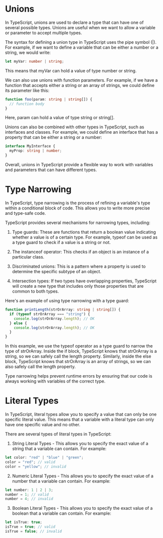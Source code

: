 # Unions

In TypeScript, unions are used to declare a type that can have one of several possible types. Unions are useful when we want to allow a variable or parameter to accept multiple types.

The syntax for defining a union type in TypeScript uses the pipe symbol (|). For example, if we want to define a variable that can be either a number or a string, we would write:

```ts
let myVar: number | string;
```

This means that myVar can hold a value of type number or string.

We can also use unions with function parameters. For example, if we have a function that accepts either a string or an array of strings, we could define its parameter like this:

```ts
function foo(param: string | string[]) {
  // function body
}
```

Here, param can hold a value of type string or string[].

Unions can also be combined with other types in TypeScript, such as interfaces and classes. For example, we could define an interface that has a property that can be either a string or a number:

```ts
interface MyInterface {
  myProp: string | number;
}
```

Overall, unions in TypeScript provide a flexible way to work with variables and parameters that can have different types.

# Type Narrowing

In TypeScript, type narrowing is the process of refining a variable's type within a conditional block of code. This allows you to write more precise and type-safe code.

TypeScript provides several mechanisms for narrowing types, including:

1. Type guards: These are functions that return a boolean value indicating whether a value is of a certain type. For example, typeof can be used as a type guard to check if a value is a string or not.

2. The instanceof operator: This checks if an object is an instance of a particular class.

3. Discriminated unions: This is a pattern where a property is used to determine the specific subtype of an object.

4. Intersection types: If two types have overlapping properties, TypeScript will create a new type that includes only those properties that are common to both types.

Here's an example of using type narrowing with a type guard:

```ts
function printLength(strOrArray: string | string[]) {
  if (typeof strOrArray === "string") {
    console.log(strOrArray.length); // OK
  } else {
    console.log(strOrArray.length); // OK
  }
}
```

In this example, we use the typeof operator as a type guard to narrow the type of strOrArray. Inside the if block, TypeScript knows that strOrArray is a string, so we can safely call the length property. Similarly, inside the else block, TypeScript knows that strOrArray is an array of strings, so we can also safely call the length property.

Type narrowing helps prevent runtime errors by ensuring that our code is always working with variables of the correct type.

# Literal Types

In TypeScript, literal types allow you to specify a value that can only be one specific literal value. This means that a variable with a literal type can only have one specific value and no other.

There are several types of literal types in TypeScript:

1. String Literal Types - This allows you to specify the exact value of a string that a variable can contain. For example:

```ts
let color: "red" | "blue" | "green";
color = "red"; // valid
color = "yellow"; // invalid
```

2. Numeric Literal Types - This allows you to specify the exact value of a number that a variable can contain. For example:

```ts
let number: 1 | 2 | 3;
number = 1; // valid
number = 4; // invalid
```

3. Boolean Literal Types - This allows you to specify the exact value of a boolean that a variable can contain. For example:

```ts
let isTrue: true;
isTrue = true; // valid
isTrue = false; // invalid
```
